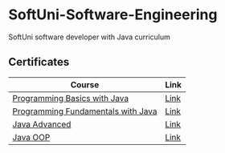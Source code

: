 # SoftUni-Software-Engineering
SoftUni software developer with Java curriculum

<h2>Certificates</h2>

| **Course**                                                            | **Link**                                                   |
| --------------------------------------------------------------------- | ---------------------------------------------------------- |
| <a href="https://softuni.bg/trainings/3741/programming-basics-with-java-april-2022" > Programming Basics with Java </a>         | <a href="https://softuni.bg/certificates/details/128057/379c3a16"> Link</a> |
| <a href="https://softuni.bg/trainings/3731/programming-fundamentals-with-java-may-2022" > Programming Fundamentals with Java </a> | <a href="https://softuni.bg/Certificates/Details/138496/5c935098"> Link</a> |
| <a href="https://softuni.bg/trainings/3844/java-advanced-september-2022" > Java Advanced </a> | <a href="https://softuni.bg/Certificates/Details/152233/4a714b63"> Link</a> |
| <a href="https://softuni.bg/trainings/3845/java-oop-october-2022" > Java OOP </a> | <a href="https://softuni.bg/Certificates/Details/150611/75d4edf3"> Link</a> |
